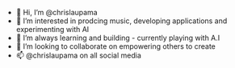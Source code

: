 - 👋 Hi, I’m @chrislaupama
- 👀 I’m interested in prodcing music, developing applications and experimenting with AI
- 🌱 I’m always learning and building - currently playing with A.I 
- 💞️ I’m looking to collaborate on empowering others to create
- 📫 @chrislaupama on all social media

<!---
chrislaupama/chrislaupama is a ✨ special ✨ repository because its `README.md` (this file) appears on your GitHub profile.
You can click the Preview link to take a look at your changes.
--->
